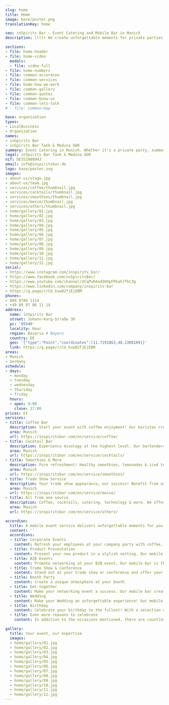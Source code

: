 ```yaml
---
slug: home
title: Home
image: base/poster.png
translationKey: home

seo: inSpirits Bar – Event Catering and Mobile Bar in Munich
description: llll➤ We create unforgettable moments for private parties, weddings, trade fairs, corporate and public events ✅ with our mobile, sustainable event service.

sections:
- file: home-header
- file: home-video
  modals:
  - file: video-full
- file: home-numbers
- file: common-accordion
- file: common-services
- file: home-how-we-work
- file: common-gallery
- file: common-quotes
- file: common-know-us
- file: common-lets-talk
# - file: common-map

base: organization
types:
- LocalBusiness
- Organization
names:
- inSpirits Bar
- inSpirits Bar Tank & Medina GbR
summary: Event Catering in Munich. Whether it's a private party, summer party, wedding, trade fair event, company celebration or public event, we will create unforgettable moments for you with our mobile, sustainable event service.
legal: inSpirits Bar Tank & Medina GbR
nif: DE351988943
email: info@inspiritsbar.de
logo: base/poster.svg
images:
- about-us/stage.jpg
- about-us/team.jpg
- services/coffee/thumbnail.jpg
- services/cocktails/thumbnail.jpg
- services/smoothies/thumbnail.jpg
- services/messe/thumbnail.jpg
- services/others/thumbnail.jpg
- home/gallery/01.jpg
- home/gallery/02.jpg
- home/gallery/03.jpg
- home/gallery/04.jpg
- home/gallery/05.jpg
- home/gallery/06.jpg
- home/gallery/07.jpg
- home/gallery/08.jpg
- home/gallery/09.jpg
- home/gallery/10.jpg
- home/gallery/11.jpg
- home/gallery/12.jpg
social:
- https://www.instagram.com/inspirits_bar/
- https://www.facebook.com/inSpiritsBar/
- https://www.youtube.com/channel/UCqPuR4adIHXpFPkah7fhC3g
- https://www.linkedin.com/company/inspirits-bar
- https://g.page/r/CU_kvw82fjEjEBM
phones:
- 089 9786 1114
- +49 89 97 86 11 14
address:
  name: inSpirits Bar
  street: Johann-Karg-Straße 30
  pc: '85540'
  locality: Haar
  region: Bavaria # Bayern
  country: DE
  geo: '{"type":"Point","coordinates":[11.7191863,48.1306189]}'
  link: https://g.page/r/CU_kvw82fjEjEBM
areas:
- Munich
- Germany
schedule:
- days:
  - monday
  - tuesday
  - wednesday
  - thursday
  - friday
  hours:
  - open: 9:00
    close: 17:00
prices: €€
services:
- title: Coffee Bar
  description: Start your event with coffee enjoyment! Our baristas create unique creations for every occasion. Coffee shop atmosphere for your event.
  area: Munich
  url: https://inspiritsbar.com/en/service/coffee/
- title: Cocktail Bar
  description: Experience mixology at the highest level. Our bartenders create unique cocktails with fresh ingredients. Perfect for your event.
  area: Munich
  url: https://inspiritsbar.com/en/service/cocktails/
- title: Smoothies & More
  description: Pure refreshment! Healthy smoothies, lemonades & iced tea for your event. The perfect companion for an energetic day.
  area: Munich
  url: https://inspiritsbar.com/en/service/smoothies/
- title: Trade Show Service
  description: Your trade show appearance, our success! Benefit from our tailored trade show service in the vicinity of the Munich trade fair.
  area: Munich
  url: https://inspiritsbar.com/en/service/messe/
- title: All from one source
  description: Coffee, cocktails, catering, technology & more. We offer everything for your perfect event. Tell us your wishes, we make them come true.
  area: Munich
  url: https://inspiritsbar.com/en/service/others/

accordion:
  title: A mobile event service delivers unforgettable moments for you.
  content: ''
  accordions:
  - title: Corporate Events 
    content: Refresh your employees at your company party with coffee, cocktails, or smoothies. Our mobile bar is the ideal place for networking and strengthening team spirit.
  - title: Product Presentation 
    content: Present your new product in a stylish setting. Our mobile bar with its diverse drink menu perfectly complements your presentation.
  - title: B2B Events 
    content: Promote networking at your B2B event. Our mobile bar is the ideal meeting place for your business partners, over a cup of coffee or a refreshing cocktail.
  - title: Trade Show & Conference 
    content: Stand out at your trade show or conference and offer your visitors an unforgettable experience. Our mobile bar with its diverse drink menu makes it possible.
  - title: Booth Party 
    content: Create a unique atmosphere at your booth.
  - title: Get-together
    content: Make your networking event a success. Our mobile bar creates a relaxed atmosphere where new contacts can be made over a drink.
  - title: Wedding
    content: Make your Wedding an unforgettable experience! Our mobile bar creates unique cocktails, coffee for the bride, and refreshing smoothies for the guests.
  - title: Birthday 
    content: Celebrate your birthday to the fullest! With a selection of coffee, cocktails, and smoothies, your party will be the highlight.
  - title: Even more reasons to celebrate
    content: In addition to the occasions mentioned, there are countless other reasons to celebrate. Whether it's a private anniversary, a company anniversary, or a special occasion – we are happy to support you in planning and implementing your individual event.

gallery:
  title: Your event, our expertise
  images:
  - home/gallery/01.jpg
  - home/gallery/02.jpg
  - home/gallery/03.jpg
  - home/gallery/04.jpg
  - home/gallery/05.jpg
  - home/gallery/06.jpg
  - home/gallery/07.jpg
  - home/gallery/08.jpg
  - home/gallery/09.jpg
  - home/gallery/10.jpg
  - home/gallery/11.jpg
  - home/gallery/12.jpg
---
```

